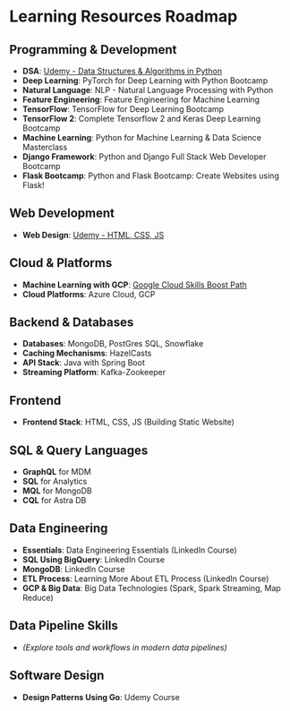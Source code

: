 # Learning Resources Roadmap

## Programming & Development
- **DSA**: [Udemy - Data Structures & Algorithms in Python](https://tcsglobal.udemy.com/course/data-structures-algorithms-python/)
- **Deep Learning**: PyTorch for Deep Learning with Python Bootcamp
- **Natural Language**: NLP - Natural Language Processing with Python
- **Feature Engineering**: Feature Engineering for Machine Learning
- **TensorFlow**: TensorFlow for Deep Learning Bootcamp
- **TensorFlow 2**: Complete Tensorflow 2 and Keras Deep Learning Bootcamp
- **Machine Learning**: Python for Machine Learning & Data Science Masterclass
- **Django Framework**: Python and Django Full Stack Web Developer Bootcamp
- **Flask Bootcamp**: Python and Flask Bootcamp: Create Websites using Flask!

## Web Development
- **Web Design**: [Udemy - HTML, CSS, JS](https://tcsglobal.udemy.com/course/web-design-html-css-js/)

## Cloud & Platforms
- **Machine Learning with GCP**: [Google Cloud Skills Boost Path](https://www.cloudskillsboost.google/paths/17?catalog_rank=%7B%22rank%22%3A9%2C%22num_filters%22%3A1%2C%22has_search%22%3Afalse%7D)
- **Cloud Platforms**: Azure Cloud, GCP

## Backend & Databases
- **Databases**: MongoDB, PostGres SQL, Snowflake
- **Caching Mechanisms**: HazelCasts
- **API Stack**: Java with Spring Boot
- **Streaming Platform**: Kafka-Zookeeper

## Frontend
- **Frontend Stack**: HTML, CSS, JS (Building Static Website)

## SQL & Query Languages
- **GraphQL** for MDM  
- **SQL** for Analytics  
- **MQL** for MongoDB  
- **CQL** for Astra DB

## Data Engineering
- **Essentials**: Data Engineering Essentials (LinkedIn Course)
- **SQL Using BigQuery**: LinkedIn Course
- **MongoDB**: LinkedIn Course
- **ETL Process**: Learning More About ETL Process (LinkedIn Course)
- **GCP & Big Data**: Big Data Technologies (Spark, Spark Streaming, Map Reduce)

## Data Pipeline Skills
- *(Explore tools and workflows in modern data pipelines)*

## Software Design
- **Design Patterns Using Go**: Udemy Course
